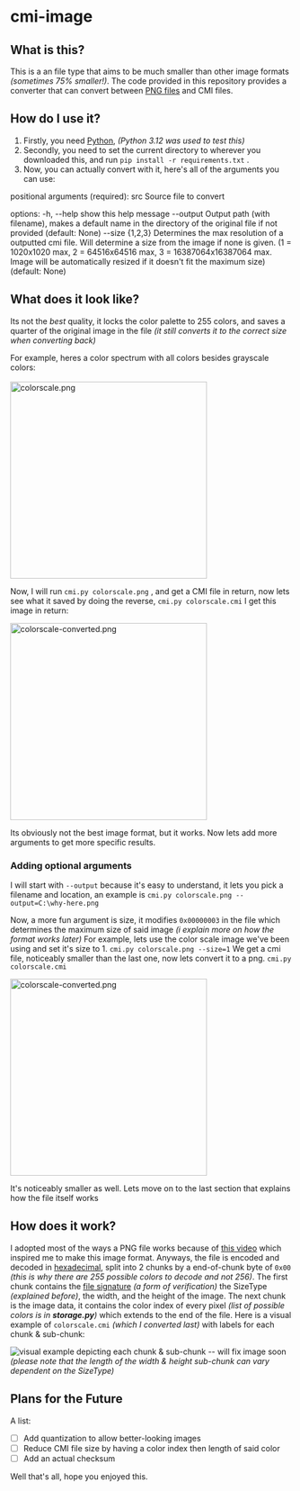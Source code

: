 # cmi-image

## What is this?
This is a an file type that aims to be much smaller than other image formats *(sometimes 75% smaller!)*. The code provided in this repository provides a converter that can convert between [PNG files](https://en.wikipedia.org/wiki/PNG) and CMI files.

## How do I use it?
1. Firstly, you need [Python](https://www.python.org/downloads/), *(Python 3.12 was used to test this)*
2. Secondly, you need to set the current directory to wherever you downloaded this, and run
`pip install -r requirements.txt`
.
4. Now, you can actually convert with it, here's all of the arguments you can use:

positional arguments (required):
	  src              Source file to convert

options:
	  -h, --help       show this help message
	  --output Output path (with filename), makes a default name in the directory of the original file if not
	                   provided (default: None)
	  --size {1,2,3}     Determines the max resolution of a outputted cmi file. Will determine a size from the image if none
	                   is given. (1 = 1020x1020 max, 2 = 64516x64516 max, 3 = 16387064x16387064 max. Image will be
	                   automatically resized if it doesn't fit the maximum size) (default: None)

## What does it look like?
Its not the *best* quality, it locks the color palette to 255 colors, and saves a quarter of the original image in the file *(it still converts it to the correct size when converting back)*

For example, heres a color spectrum with all colors besides grayscale colors:
<br><br><img src="https://i.postimg.cc/wjyW5sG4/colorscale.png" alt="colorscale.png" width="350"> 

Now, I will run 
`cmi.py colorscale.png`
, and get a CMI file in return, now lets see what it saved by doing the reverse, `cmi.py colorscale.cmi`
I get this image in return:

<img src="https://i.postimg.cc/Jz59HXHw/rainbowres-converted.png" alt="colorscale-converted.png" width="350"> 

Its obviously not the best image format, but it works. Now lets add more arguments to get more specific results.

### Adding optional arguments
I will start with `--output` because it's easy to understand, it lets you pick a filename and location, an example is `cmi.py colorscale.png --output=C:\why-here.png`

Now, a more fun argument is size, it modifies `0x00000003` in the file which determines the maximum size of said image *(i explain more on how the format works later)* For example, lets use the color scale image we've been using and set it's size to 1.
`cmi.py colorscale.png --size=1`
We get a cmi file, noticeably smaller than the last one, now lets convert it to a png.
`cmi.py colorscale.cmi`

<img src="https://i.postimg.cc/wxPVFBY1/rainbowres-converted.png" alt="colorscale-converted.png" width="350"> 

It's noticeably smaller as well. Lets move on to the last section that explains how the file itself works

## How does it work?
I adopted most of the ways a PNG file works because of [this video](https://www.youtube.com/watch?v=-Rdo8KAHgoE) which inspired me to make this image format. Anyways, the file is encoded and decoded in [hexadecimal](https://en.wikipedia.org/wiki/Hexadecimal), split into 2 chunks by a end-of-chunk byte of `0x00` *(this is why there are 255 possible colors to decode and not 256)*. The first chunk contains the [file signature](https://en.wikipedia.org/wiki/File_signature) *(a form of verification)* the SizeType *(explained before)*, the width, and the height of the image. The next chunk is the image data, it contains the color index of every pixel *(list of possible colors is in **storage.py**)* which extends to the end of the file. 
Here is a visual example of `colorscale.cmi` *(which I converted last)* with labels for each chunk & sub-chunk:

![visual example depicting each chunk & sub-chunk](https://i.postimg.cc/gjw15B08/Untitled.png) -- will fix image soon <br>
*(please note that the length of the width & height sub-chunk can vary dependent on the SizeType)*

## Plans for the Future
A list:

 - [ ] Add quantization to allow better-looking images
 - [ ] Reduce CMI file size by having a color index then length of said color
 - [ ] Add an actual checksum

Well that's all, hope you enjoyed this.
